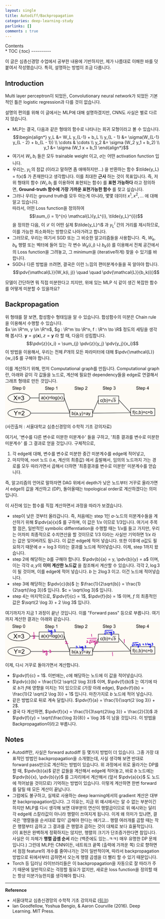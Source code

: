 ```yaml
---
layout: single
title: Autodiff/Backpropagation
categories: deep-learning-study
parlinks: []
comments : true
---
```

<div id="toc">
Contents
</div>
* TOC
{:toc}
----------

이 글은 심층신경망 수업에서 공부한 내용에 기반하지만, 제가 나름대로 이해한 바를 덧붙여서 작성했습니다. 특히, 설명하는 방법이 조금 다릅니다. 

## Introduction
Multi layer perceptron이 되었든, Convolutionary neural network가 되었든 기본적인 틀은 logistic regression과 다를 것이 없습니다.

설명의 편의를 위해 이 글에서는 MLP에 대해 설명하겠지만, CNN도 사실은 별로 다르지 않습니다.
- MLP는 결국, 다음과 같은 형태의 함수로 나타나는 회귀 모형이라고 볼 수 있습니다.
$$\begin{align*}
    y_L &= W_L y_{L-1} + b_L \\
    y_{L - 1} &= \sigma(W_{L-1} y_{L - 2} + b_{L - 1}) \\
    \cdots & \cdots \\
    y_2 &= \sigma (W_2 y_1 + b_2) \\
    y_1 &= \sigma (W_1 x + b_1)
\end{align*}$$
- 여기서 $W_i, b_i$ 들은 모두 trainable weight 이고, $\sigma$는 어떤 activation function 입니다.
- 우리는, $y_L$의 참값 (이라고 말하면 좀 애매하지만...) 을 반환하는 함수 $\tilde{y_L} = f(x)$ 가 존재한다고 생각합니다. 이를 최대한 **근사** 하는 것이 목표입니다. 즉, 저 위 형태의 함수 ($W_i, b_i$ 를 이용하여 표현되는 함수) 를 **표현 가능하다** 라고 정의하면, **Ground-truth 함수에 가장 가까운 표현가능한 함수** 를 찾고 싶습니다.
- 그러나 우리는 ground truth를 모두 아는게 아니라, 몇몇 데이터 $x^1, x^2, \dots$ 에 대해 알고 있습니다.  
따라서, 어떤 Loss function을 정의하여
$$\sum_{i = 1}^{n} \mathcal{L}(y_L^{i}, \tilde{y_L}^{i})$$
을 정의한 다음, 이 $\mathcal{L}$ 이 어떤 실제 $\tilde{y_L}^i$ 과 $y_L^i$ 간의 거리를 제시하므로, 이를 가능한 최소화하는 방향으로 나아가려고 합니다. 
- 그러므로, 우리는 여기서 SGD 또는 그 비슷한 알고리즘들을 사용합니다. 즉, $W_k, b_k$ 행렬 또는 벡터에 들어 있는 각 변수 $W_k(i, j)$ 나 $b_k(i)$ 를 이용해서 전체 공간에서의 Loss function을 그려놓고, 그 minimum을 (iterative하게) 찾을 수 있기를 바랍니다. 
- SGD나 다른 방법을 쓰려면, 결국은 이런 느낌의 편미분계수들을 꼭 알아야 합니다. 
$$\pdv{\mathcal{L}}{W_k(i, j)} \quad \quad \pdv{\mathcal{L}}{b_k(i)}$$

모델이 간단하면 뭐 직접 미분한다고 치지만, 위에 있는 MLP 식 같이 생긴 복잡한 함수를 어떻게 미분할 수 있을까요? 

## Backpropagation
위 형태를 잘 보면, 합성함수 형태임을 알 수 있습니다. 합성함수의 미분은 Chain rule을 이용해서 수행할 수 있습니다.  
$x \in \R^m, y \in \R^n$, $g : \R^m \to \R^n, f : \R^n \to \R$ 정도의 세팅을 생각해 봅시다. $\mathbf{y} = g(\mathbf{x}), z = \mathbf{y}$ 라 할 때, 다음이 성립합니다.
$$\pdv{z}{x_i} = \sum_{j} \pdv{z}{y_j} \pdv{y_j}{x_i}$$
이 방법을 이용해서, 우리는 전체 $P$개의 모든 파라미터에 대해 $\pdv{\mathcal{L}}{w_i}$ 를 구해야 합니다. 

이를 계산하기 위해, 먼저 Computational graph를 만듭니다. Computational graph란, 아래와 같이 각 값들을 노드로, 계산에 필요한 dependency들을 edge로 연결해서 그래프 형태로 만든 것입니다.
![picture 3](../../images/40cd6084bc0a4674ff1e61d062fc8f8900db1c435a6b86e723fa32965d94d37f.png)  
(사진출처 : 서울대학교 심층신경망의 수학적 기초 강의자료)

여기서, '변수를 다른 변수로 미분한 미분계수' 들을 구하고, '최종 결과를 변수로 미분한 미분계수' 를 그 결과로 얻을 것입니다. 구체적으로, 
1. 각 edge에 대해, 변수를 변수로 미분한 중간 미분계수를 edge에 적어넣고,
2. 마지막에, root 노드 (i.e, 계산의 최종값) 에서 출발해서, 임의의 노드까지 가는 경로를 모두 따라가면서 곱해서 더하면 '최종결과를 변수로 미분한' 미분계수를 얻습니다.

즉, 알고리즘의 언어로 말하자면 DAG 위에서 depth가 낮은 노드부터 거꾸로 올라가면서 edge의 값을 계산하고 (DP), 돌아올때는 topological order로 계산하겠다는 의미입니다. 

이 사진에 있는 함수를 직접 계산하면서 과정을 따라가 보겠습니다.
- step이 낮은 것부터 올라갑니다. 즉, 처음에는 step 1인 $a$-노드의 미분계수들을 계산하기 위해 $\pdv{a}{x}$ 를 구하며, 이 값은 $1/x$ 이므로 1/3입니다. 여기서 주목할 점은, 일반적인 symbolic differntiation을 수행할 때는 $1/x$를 들고 가지만, 우리는 어차피 최종적으로 수치연산을 할 것이므로 $1/3$ 이라는 사실만 기억하면 $1/x$ 라는 값은 잊어버려도 됩니다. 이 값은 edge에 적어 넣습니다. 또한 이후에 $a$값도 필요하기 때문에 $a = \log 3$ 이라는 결과를 노드에 적어넣습니다. 이제, step 1까지 왔습니다.
- step 2에 해당하는 $b$를 구해야 합니다. $\pdv{b}{a} = y, \pdv{b}{y} = a$ 이며, 이는 각각 $a, y$의 **이미 계산한 노드값** 을 참조해서 계산할 수 있습니다. 각각 $2, \log 3$ 이 될 것이며, 이를 edge에 적어 넣습니다. $b$ 는 $2 \log 3$ 이고. 이건 노드에 적어넣습니다. 
- step 3에 해당하는 $\pdv{c}{b}$ 는 $\frac{1}{2\sqrt{b}} = \frac{1}{2\sqrt{\log 3}}$ 입니다. $c = \sqrt{log 3}$ 입니다. 
- step 4는 마지막으로, $\pdv{f}{c} = 1$, $\pdv{f}{b} = 1$ 이며, $f$ 의 최종적인 값은 $\sqrt{2 \log 3} + 2 \log 3$ 입니다.

여기까지가 지금 1 과정이 끝난 것입니다. 이를 "Forward pass" 등으로 부릅니다. 여기까지 계산한 결과는 아래와 같습니다.
![picture 4](../../images/de99a2ba80e6f53a603bb8047d889a83d9d279550c8e053d5f4ad9f2479dd270.png)  
이제, 다시 거꾸로 돌아가면서 계산합니다.
- $\pdv{f}{c} = 1$. 이번에는, $c$에 해당하는 노드에 이 값을 적어넣습니다. 
- $\pdv{c}{b} = \frac{1}{2 \sqrt{2 \log 3}}$ 이며, $\pdv{f}{b}$ 는 여기에 따로 $b$가 $f$에 영향을 미치는 1이 있으므로 (가장 아래 edge), $\pdv{f}{b} = \frac{1}{2 \sqrt{2 \log 3}} + 1$ 입니다. 마찬가지로 $b$ 노드에 적어 넣습니다.
- 같은 방법으로 뒤로 계속 달립니다. $\pdv{f}{a} = \frac{1}{\sqrt{2 \log 3}} + 2$. 
- 결국 다 계산하면, $\pdv{f}{x} = \frac{1}{3\sqrt{2\log 3}} + \frac{2}{3}$ 과 $\pdv{f}{y} = \sqrt{\frac{\log 3}{8}} + \log 3$ 이 남을 것입니다. 
이 방법을 Backpropagation이라고 부릅니다.

## Notes
- Autodiff란, 사실은 forward autodiff 등 몇가지 방법이 더 있습니다. 그중 가장 대표적인 방법인 backpropagation을 소개했는데, 사실 생각해 보면 반대로 forward pass만으로 계산하는 방법이 있습니다. 
위 과정에서 위로 올라가는 DP를 할 때, $\pdv{b}{a}$ 같은 값들을 계산해서 edge에 적어놓고, 바로 $b$ 노드에는 $\pdv{b}{x}, \pdv{b}{y}$ 를 그자리에서 계산해서 (앞서 $\pdv{a}{x}$ 도 노드에 적어놨을 것이므로) 기억하는 방법이 있습니다.
이렇게 계산하면 한번 forward를 달릴 때 모든 계산이 끝납니다.
- 그럼에도 불구하고, 실제로 사용하는 deep learning에서의 gradient 계산은 대부분 backpropagation입니다. 그 이유는, 지금 위 예시에서는 알 수 없는 부분이긴 하지만 MLP를 다시 생각해 보면 대부분의 연산이 행렬곱이므로 위 예시와는 달리 각 edge에 스칼라값이 아니라 행렬이 쓰여지게 됩니다. 이게 왜 의미가 있냐면, 결국은 '행렬들을 순서대로 많이' 곱해야 한다는 얘기고... 행렬 여러개를 곱할 때는 작은 행렬부터 곱하고 그 결과를 큰 행렬과 곱하는 것이 대체로 보다 효율적입니다. (이 표현은 완벽하게 정확하지는 않지만, 행렬의 크기가 단조증가한다면 참입니다. 사실은 이 자체가 **행렬 곱셈 순서** 라는 (백준에도 있는..ㅋㅋ) 매우 유명한 DP 문제입니다.) 그런데 MLP든 CNN이든, 네트워크 끝쪽 (출력에 가까운 쪽) 으로 향하면서 점점 feature의 개수를 줄여나가는 것이 일반적이며, 따라서 backpropagation 방법으로 뒤에서부터 곱하면서 오는게 행렬 곱셈을 더 빨리 할 수 있기 때문입니다. 
- Torch 등 딥러닝 라이브러리들은 이 backpropagation을 자동으로 잘 따라가 주기 때문에 일반적으로는 걱정할 필요가 없지만, 새로운 loss function을 정의할 때는 항상 미분가능한지를 생각해야 합니다. 

------
**Reference**
- 서울대학교 심층신경망의 수학적 기초 강의자료 ([링크](http://www.math.snu.ac.kr/~ernestryu/courses/deep_learning.html))
- Ian Goodfellow, Yoshua Bengio, & Aaron Courville (2016). Deep Learning. MIT Press.